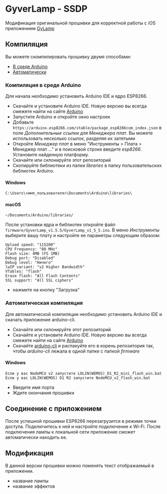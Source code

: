 # GyverLamp - SSDP
Модификация оригинальной прошивки для корректной работы с iOS приложением [GyLamp](https://apps.apple.com/ru/app/gylamp/id1474547003) 

## Компиляция

Вы можете скомпилировать прошивку двумя способами:
- [В среде Arduino](#Компиляция-в-среде-Arduino)
- [Автоматически](#Автоматическая-компиляция)

### Компиляция в среде Arduino

Для начала необходимо установить Arduino IDE и ядро ESP8266.

- Скачайте и установите Arduino IDE. Новую версию вы всегда смежете найти на сайте [Arduino](https://www.arduino.cc/en/main/software)
- Запустите Arduino и откройте окно настроек
- Добавьте ```https://arduino.esp8266.com/stable/package_esp8266com_index.json``` в поле *Дополнительные ссылки для Менеджера плат*. Вы можете использовать несколько ссылок, разделяя их запятыми
- Откройте *Менеджер плат* в меню "Инструменты > Плата > Менеджер плат ..." и в поисковой строке введите *esp8266*. Установите найденную платформу.
- Скачайте или склонируйте этот репозиторий
- Скопируйте библиотеки из папки *libraries* в папку пользовательских библиотек Arduino.

#### Windows
```
C:\Users\<имя_пользователя>\Documents\Arduino\libraries\
```

#### macOS
```
~/Documents/Arduino/libraries/
```

После установки ядра и библиотек опкройте файл ```firmware/GyverLamp_v1.5.5/GyverLamp_v1_5_5.ino```. В меню *Инструменты* выберите вашу плату и настройте ее параметры следующим образом:

```
Upload speed: "115200"
CPU Frequency: "80 MHz"
Flash size: 4MB (FS 1MB)
Debug port: "Disabled"
Debug level: "Ничего"
lwIP variant: "v2 Higher Bandwidth"
VTables: "flash"
Erase flash: "All Flash Contents"
SSL support: "All SSL ciphers"
```

- нажмите на кнопку "Загрузка"

### Автоматическая компиляция

Для автоматической компиляции необходимо установить Arduino IDE и скачать приложение arduino-cli.

- Скачайте или склонируйте этот репозиторий
- Скачайте и установите Arduino IDE. Новую версию вы всегда смежете найти на сайте [Arduino](https://www.arduino.cc/en/main/software)
- Скачайте [arduino-cli](https://github.com/arduino/arduino-cli/releases) и распакуйте его в корень репозитория так, чтобы *arduino-cli* лежала в одной папке с папкой *firmware*

#### Windows
```
Если у вас NodeMCU v2 запустите LOLIN(WEMOS)_D1_R2_mini_flash_win.bat
Если у вас LOLIN(WEMOS) D1 R2 запустите NodeMCU_v2_flash_win.bat
```

- Введите имя порта
- Ждите окончания прошивки

## Соединение с приложением

После успешной прошивки ESP8266 перезагрузится в режиме точки доступа. Подключитесь к ней и настройте подключение к Wi-Fi. После подключения лампы к локальной сети приложение сможет автоматически находить ее.

## Модификация

В данной версии прошивки можно поменять текст отображаемый в приложении.
- название лампы
- название эффектов





